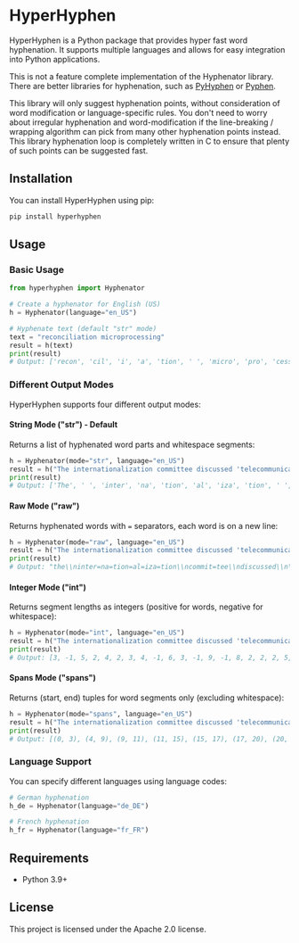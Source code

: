 # HyperHyphen

HyperHyphen is a Python package that provides hyper fast word hyphenation.
It supports multiple languages and allows for easy integration into Python applications.

This is not a feature complete implementation of the Hyphenator library. There are better libraries for hyphenation,
such as [PyHyphen](https://github.com/hrbrmstr/pyhyphen) or [Pyphen](https://github.com/Kozea/Pyphen).

This library will only suggest hyphenation points, without consideration of word modification or 
language-specific rules. You don't need to worry about irregular hyphenation and word-modification
if the line-breaking / wrapping algorithm can pick from many other hyphenation points instead. This library hyphenation 
loop is completely written in C to ensure that plenty of such points can be suggested fast.

## Installation
You can install HyperHyphen using pip:

```bash
pip install hyperhyphen
```

## Usage

### Basic Usage

```python
from hyperhyphen import Hyphenator

# Create a hyphenator for English (US)
h = Hyphenator(language="en_US")

# Hyphenate text (default "str" mode)
text = "reconciliation microprocessing"
result = h(text)
print(result)
# Output: ['recon', 'cil', 'i', 'a', 'tion', ' ', 'micro', 'pro', 'cess', 'ing']
```

### Different Output Modes

HyperHyphen supports four different output modes:

#### String Mode ("str") - Default
Returns a list of hyphenated word parts and whitespace segments:
```python
h = Hyphenator(mode="str", language="en_US")
result = h("The internationalization committee discussed 'telecommunications infrastructure modernization,' but extraordinary circumstances required unprecedented organizational transformations.")
print(result)
# Output: ['The', ' ', 'inter', 'na', 'tion', 'al', 'iza', 'tion', ' ', 'commit', 'tee', ' ', 'discussed', ' ', "'telecom", 'mu', 'ni', 'ca', 'tions', ' ', 'infra', 'struc', 'ture', ' ', 'modern', 'iza', "tion,'", ' ', 'but', ' ', 'extra', 'or', 'di', 'nary', ' ', 'circum', 'stances', ' ', 'required', ' ', 'unprece', 'dented', ' ', 'orga', 'ni', 'za', 'tional', ' ', 'trans', 'for', 'ma', 'tions.']
```

#### Raw Mode ("raw")
Returns hyphenated words with `=` separators, each word is on a new line:
```python
h = Hyphenator(mode="raw", language="en_US")
result = h("The internationalization committee discussed 'telecommunications infrastructure modernization,' but extraordinary circumstances required unprecedented organizational transformations.")
print(result)
# Output: "the\\ninter=na=tion=al=iza=tion\\ncommit=tee\\ndiscussed\\n\'telecom=mu=ni=ca=tions\\ninfra=struc=ture\\nmodern=iza=tion,\'\\nbut\\nextra=or=di=nary\\ncircum=stances\\nrequired\\nunprece=dented\\norga=ni=za=tional\\ntrans=for=ma=tions."
```

#### Integer Mode ("int")
Returns segment lengths as integers (positive for words, negative for whitespace):
```python
h = Hyphenator(mode="int", language="en_US")
result = h("The internationalization committee discussed 'telecommunications infrastructure modernization,' but extraordinary circumstances required unprecedented organizational transformations.")
print(result)
# Output: [3, -1, 5, 2, 4, 2, 3, 4, -1, 6, 3, -1, 9, -1, 8, 2, 2, 2, 5, -1, 5, 5, 4, -1, 6, 3, 6, -1, 3, -1, 5, 2, 2, 4, -1, 6, 7, -1, 8, -1, 7, 6, -1, 4, 2, 2, 6, -1, 5, 3, 2, 6]
```

#### Spans Mode ("spans")
Returns (start, end) tuples for word segments only (excluding whitespace):
```python
h = Hyphenator(mode="spans", language="en_US")
result = h("The internationalization committee discussed 'telecommunications infrastructure modernization,' but extraordinary circumstances required unprecedented organizational transformations.")
print(result)
# Output: [(0, 3), (4, 9), (9, 11), (11, 15), (15, 17), (17, 20), (20, 24), (25, 31), (31, 34), (35, 44), (45, 53), (53, 55), (55, 57), (57, 59), (59, 64), (65, 70), (70, 75), (75, 79), (80, 86), (86, 89), (89, 95), (96, 99), (100, 105), (105, 107), (107, 109), (109, 113), (114, 120), (120, 127), (128, 136), (137, 144), (144, 150), (151, 155), (155, 157), (157, 159), (159, 165), (166, 171), (171, 174), (174, 176), (176, 182)]
```

### Language Support

You can specify different languages using language codes:
```python
# German hyphenation
h_de = Hyphenator(language="de_DE")

# French hyphenation  
h_fr = Hyphenator(language="fr_FR")
```

## Requirements

- Python 3.9+

## License

This project is licensed under the Apache 2.0 license.